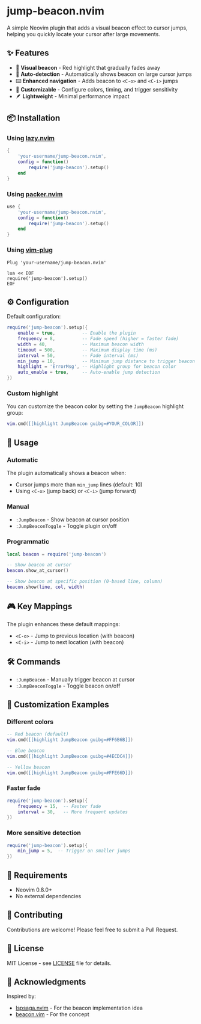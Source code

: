 # jump-beacon.nvim

A simple Neovim plugin that adds a visual beacon effect to cursor jumps, helping you quickly locate your cursor after large movements.

## ✨ Features

- 🎯 **Visual beacon** - Red highlight that gradually fades away
- 🚀 **Auto-detection** - Automatically shows beacon on large cursor jumps
- ⌨️ **Enhanced navigation** - Adds beacon to `<C-o>` and `<C-i>` jumps
- 🎨 **Customizable** - Configure colors, timing, and trigger sensitivity
- 🪶 **Lightweight** - Minimal performance impact

## 📦 Installation

### Using [lazy.nvim](https://github.com/folke/lazy.nvim)

```lua
{
    'your-username/jump-beacon.nvim',
    config = function()
        require('jump-beacon').setup()
    end
}
```

### Using [packer.nvim](https://github.com/wbthomason/packer.nvim)

```lua
use {
    'your-username/jump-beacon.nvim',
    config = function()
        require('jump-beacon').setup()
    end
}
```

### Using [vim-plug](https://github.com/junegunn/vim-plug)

```vim
Plug 'your-username/jump-beacon.nvim'

lua << EOF
require('jump-beacon').setup()
EOF
```

## ⚙️ Configuration

Default configuration:

```lua
require('jump-beacon').setup({
    enable = true,          -- Enable the plugin
    frequency = 8,          -- Fade speed (higher = faster fade)
    width = 40,             -- Maximum beacon width
    timeout = 500,          -- Maximum display time (ms)
    interval = 50,          -- Fade interval (ms) 
    min_jump = 10,          -- Minimum jump distance to trigger beacon
    highlight = 'ErrorMsg', -- Highlight group for beacon color
    auto_enable = true,     -- Auto-enable jump detection
})
```

### Custom highlight

You can customize the beacon color by setting the `JumpBeacon` highlight group:

```lua
vim.cmd([[highlight JumpBeacon guibg=#YOUR_COLOR]])
```

## 🚀 Usage

### Automatic

The plugin automatically shows a beacon when:
- Cursor jumps more than `min_jump` lines (default: 10)
- Using `<C-o>` (jump back) or `<C-i>` (jump forward)

### Manual

- `:JumpBeacon` - Show beacon at cursor position
- `:JumpBeaconToggle` - Toggle plugin on/off

### Programmatic

```lua
local beacon = require('jump-beacon')

-- Show beacon at cursor
beacon.show_at_cursor()

-- Show beacon at specific position (0-based line, column)
beacon.show(line, col, width)
```

## 🎮 Key Mappings

The plugin enhances these default mappings:

- `<C-o>` - Jump to previous location (with beacon)
- `<C-i>` - Jump to next location (with beacon)

## 🛠️ Commands

- `:JumpBeacon` - Manually trigger beacon at cursor
- `:JumpBeaconToggle` - Toggle beacon on/off

## 🎨 Customization Examples

### Different colors

```lua
-- Red beacon (default)
vim.cmd([[highlight JumpBeacon guibg=#FF6B6B]])

-- Blue beacon  
vim.cmd([[highlight JumpBeacon guibg=#4ECDC4]])

-- Yellow beacon
vim.cmd([[highlight JumpBeacon guibg=#FFE66D]])
```

### Faster fade

```lua
require('jump-beacon').setup({
    frequency = 15,  -- Faster fade
    interval = 30,   -- More frequent updates
})
```

### More sensitive detection

```lua
require('jump-beacon').setup({
    min_jump = 5,  -- Trigger on smaller jumps
})
```

## 🔧 Requirements

- Neovim 0.8.0+
- No external dependencies

## 🤝 Contributing

Contributions are welcome! Please feel free to submit a Pull Request.

## 📄 License

MIT License - see [LICENSE](LICENSE) file for details.

## 🙏 Acknowledgments

Inspired by:
- [lspsaga.nvim](https://github.com/nvimdev/lspsaga.nvim) - For the beacon implementation idea
- [beacon.vim](https://github.com/DanilaMihailov/beacon.nvim) - For the concept